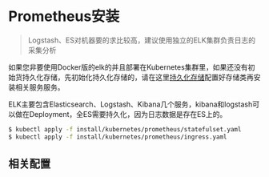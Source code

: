 # Prometheus安装

> Logstash、ES对机器要的求比较高，建议使用独立的ELK集群负责日志的采集分析

如果您非要使用Docker版的elk的并且部署在Kubernetes集群里，如果还没有初始货持久化存储，先初始化持久化存储的，请在这里[持久化存储](storage.md)配置好存储类再安装相关服务服务。

ELK主要包含Elasticsearch、Logstash、Kibana几个服务，kibana和logstash可以做在Deployment，全ES需要持久化，因为日志数据是存在ES上的。

```bash
$ kubectl apply -f install/kubernetes/prometheus/statefulset.yaml
$ kubectl apply -f install/kubernetes/prometheus/ingress.yaml
```



## 相关配置

